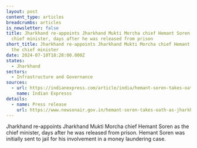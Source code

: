 ```yaml
---
layout: post
content_type: articles
breadcrumbs: articles
is_newsletter: false
title: Jharkhand re-appoints Jharkhand Mukti Morcha chief Hemant Soren as the
  chief minister, days after he was released from prison
short_title: Jharkhand re-appoints Jharkhand Mukti Morcha chief Hemant Soren as
  the chief minister
date: 2024-07-10T18:28:00.000Z
states:
  - Jharkhand
sectors:
  - Infrastructure and Governance
sources:
  - url: https://indianexpress.com/article/india/hemant-soren-takes-oath-as-jharkhand-cm-9432686/
    name: Indian Expresss
details:
  - name: Press release
    url: https://www.newsonair.gov.in/hemant-soren-takes-oath-as-jharkhand-cm-for-third-term/
---
```

Jharkhand re-appoints Jharkhand Mukti Morcha chief Hemant Soren as the chief minister, days after he was released from prison. Hemant Soren was initially sent to jail for his involvement in a money laundering case.
